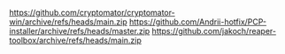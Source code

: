 https://github.com/cryptomator/cryptomator-win/archive/refs/heads/main.zip
https://github.com/Andrii-hotfix/PCP-installer/archive/refs/heads/master.zip
https://github.com/jakoch/reaper-toolbox/archive/refs/heads/main.zip
